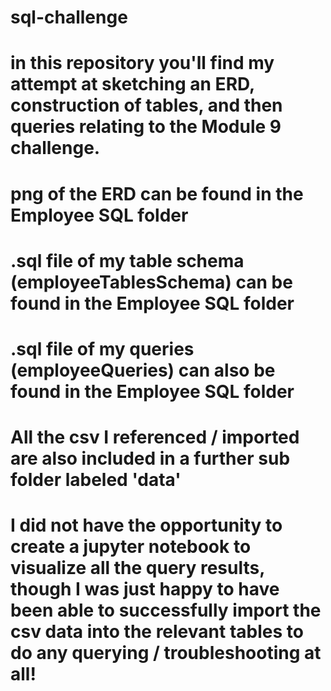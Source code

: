 # sql-challenge

# in this repository you'll find my attempt at sketching an ERD, construction of tables, and then queries relating to the Module 9 challenge.

# png of the ERD can be found in the Employee SQL folder
# .sql file of my table schema (employeeTablesSchema) can be found in the Employee SQL folder
# .sql file of my queries (employeeQueries) can also be found in the Employee SQL folder
# All the csv I referenced / imported are also included in a further sub folder labeled 'data'

# I did not have the opportunity to create a jupyter notebook to visualize all the query results, though I was just happy to have been able to successfully import the csv data into the relevant tables to do any querying / troubleshooting at all!
